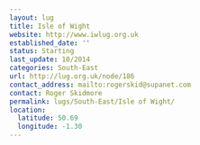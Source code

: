 ```yaml
---
layout: lug
title: Isle of Wight
website: http://www.iwlug.org.uk
established_date: ''
status: Starting
last_update: 10/2014
categories: South-East
url: http://lug.org.uk/node/186
contact_address: mailto:rogerskid@supanet.com
contact: Roger Skidmore
permalink: lugs/South-East/Isle of Wight/
location:
  latitude: 50.69
  longitude: -1.30
---
```

